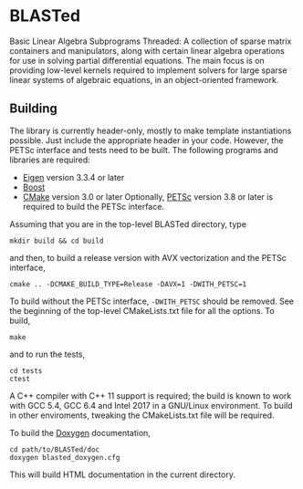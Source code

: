 BLASTed
=======

Basic Linear Algebra Subprograms Threaded: A collection of sparse matrix containers and manipulators, along with certain linear algebra operations for use in solving partial differential equations. The main focus is on providing low-level kernels required to implement solvers for large sparse linear systems of algebraic equations, in an object-oriented framework.

Building
--------
The library is currently header-only, mostly to make template instantiations possible. Just include the appropriate header in your code. However, the PETSc interface and tests need to be built. The following programs and libraries are required:
- [Eigen](http://eigen.tuxfamily.org) version 3.3.4 or later
- [Boost](http://www.boost.org/)
- [CMake](https://cmake.org/) version 3.0 or later
Optionally, [PETSc](http://www.mcs.anl.gov/petsc/) version 3.8 or later is required to build the PETSc interface.

Assuming that you are in the top-level BLASTed directory, type

    mkdir build && cd build

and then, to build a release version with AVX vectorization and the PETSc interface,

	cmake .. -DCMAKE_BUILD_TYPE=Release -DAVX=1 -DWITH_PETSC=1

To build without the PETSc interface, `-DWITH_PETSC` should be removed. See the beginning of the top-level CMakeLists.txt file for all the options. To build,

    make

and to run the tests,

	cd tests
	ctest

A C++ compiler with C++ 11 support is required; the build is known to work with GCC 5.4, GCC 6.4 and Intel 2017 in a GNU/Linux environment. To build in other enviroments, tweaking the CMakeLists.txt file will be required.

To build the [Doxygen](http://www.stack.nl/~dimitri/doxygen/) documentation,

    cd path/to/BLASTed/doc
    doxygen blasted_doxygen.cfg

This will build HTML documentation in the current directory.

